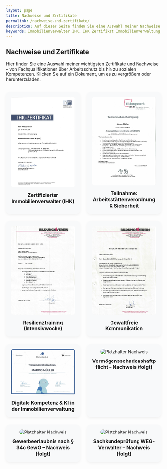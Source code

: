```yaml
---
layout: page
title: Nachweise und Zertifikate
permalink: /nachweise-und-zertifikate/
description: Auf dieser Seite finden Sie eine Auswahl meiner Nachweise und Zertifikate, die meine fachliche Qualifikation, mein Engagement für Arbeitssicherheit sowie meine sozialen Kompetenzen belegen. Dazu gehört das IHK-Zertifikat „Immobilienverwalter IHK“ mit bestandener Zertifikatsprüfung, eine Teilnahmebescheinigung zum Seminar „Arbeitsstättenverordnung“ im Bereich Arbeitsschutz und Sicherheit sowie drei Soft-Skill-Zertifikate. Ein Nachweis über den kompetenten Umgang mit Künstlicher Intelligenz (KI), eine Intensivwoche zum Thema Resilienz sowie eine Weiterbildung zur gewaltfreien Kommunikation. Diese Qualifikationen unterstreichen meine ganzheitliche Herangehensweise in der Immobilienverwaltung.
keywords: Immobilienverwalter IHK, IHK Zertifikat Immobilienverwaltung, Zertifikatsprüfung Immobilienverwalter, Seminar Arbeitsstättenverordnung, Arbeitsschutz Nachweis, Bescheinigung Arbeitssicherheit, Soft Skills Immobilienverwalter, Künstliche Intelligenz Immobilienwirtschaft, Umgang mit KI Zertifikat, Resilienztraining, Intensivwoche Resilienz, Gewaltfreie Kommunikation, Weiterbildung soziale Kompetenzen, Nachweise Immobilienverwalter, Qualifikationen Hausverwaltung, Zertifikate Immobilienverwaltung, digitale Kompetenz Immobilien, empathische Kommunikation Hausverwalter
---
```


<style>
.cert-grid {
  display: grid;
  grid-template-columns: repeat(auto-fit, minmax(220px, 1fr));
  gap: 24px;
  margin-top: 2rem;
}
.cert-card {
  background: #f8f9fa;
  border-radius: 12px;
  padding: 16px;
  text-align: center;
  box-shadow: 0 4px 10px rgba(0,0,0,0.05);
  transition: transform 0.3s ease;
}
.cert-card:hover {
  transform: scale(1.04);
}
.cert-card img {
  width: 100%;
  max-width: 240px;
  height: auto;
  border-radius: 8px;
  transition: transform 0.3s ease;
}
.cert-card img:hover {
  transform: scale(1.1);
}
.cert-title {
  margin-top: 12px;
  font-weight: bold;
  font-size: 1rem;
}
</style>

## Nachweise und Zertifikate

Hier finden Sie eine Auswahl meiner wichtigsten Zertifikate und Nachweise – von Fachqualifikationen über Arbeitsschutz bis hin zu sozialen Kompetenzen. Klicken Sie auf ein Dokument, um es zu vergrößern oder herunterzuladen.

<div class="cert-grid">

<!-- IHK-Zertifikat -->
<div class="cert-card">
  <a href="/assets/img/nachweise-und-zertifikate/mueller_marco_zert.PDF" target="_blank">
    <img src="/assets/img/nachweise-und-zertifikate/Zertifikat_Immoverwalter_s1.JPG" alt="IHK Immobilienverwalter">
  </a>
  <div class="cert-title">Zertifizierter Immobilienverwalter (IHK)</div>
</div>

<!-- Arbeitsschutz -->
<div class="cert-card">
  <a href="/assets/img/nachweise-und-zertifikate/arbeitsschutz.jpeg" target="_blank">
    <img src="/assets/img/nachweise-und-zertifikate/arbeitsschutz.jpeg" alt="Arbeitsschutz Seminar">
  </a>
  <div class="cert-title">Teilnahme: Arbeitsstättenverordnung & Sicherheit</div>
</div>

<!-- Resilienz -->
<div class="cert-card">
  <a href="/assets/img/nachweise-und-zertifikate/resilienz.jpeg" target="_blank">
    <img src="/assets/img/nachweise-und-zertifikate/resilienz.jpeg" alt="Resilienz Seminar">
  </a>
  <div class="cert-title">Resilienztraining (Intensivwoche)</div>
</div>

<!-- Gewaltfreie Kommunikation -->
<div class="cert-card">
  <a href="/assets/img/nachweise-und-zertifikate/gewaltfreie_kommunikation.jpeg" target="_blank">
    <img src="/assets/img/nachweise-und-zertifikate/gewaltfreie_kommunikation.jpeg" alt="Gewaltfreie Kommunikation">
  </a>
  <div class="cert-title">Gewaltfreie Kommunikation</div>
</div>

<!-- KI -->
<div class="cert-card">
  <a href="/assets/img/nachweise-und-zertifikate/ki.jpeg" target="_blank">
    <img src="/assets/img/nachweise-und-zertifikate/ki.jpeg" alt="KI Zertifikat">
  </a>
  <div class="cert-title">Digitale Kompetenz & KI in der Immobilienverwaltung</div>
</div>

<!-- Platzhalter: Vermögensschaden -->
<div class="cert-card">
  <img src="/assets/img/platzhalter-zertifikat.jpg" alt="Platzhalter Nachweis" />
  <div class="cert-title">Vermögensschadenshaftpflicht – Nachweis (folgt)</div>
</div>

<!-- Platzhalter: Gewerbeerlaubnis -->
<div class="cert-card">
  <img src="/assets/img/platzhalter-zertifikat.jpg" alt="Platzhalter Nachweis" />
  <div class="cert-title">Gewerbeerlaubnis nach § 34c GewO – Nachweis (folgt)</div>
</div>

<!-- Platzhalter: Zertifizierter WEG-Verwalter -->
<div class="cert-card">
  <img src="/assets/img/platzhalter-zertifikat.jpg" alt="Platzhalter Nachweis" />
  <div class="cert-title">Sachkundeprüfung WEG-Verwalter – Nachweis (folgt)</div>
</div>

</div>
